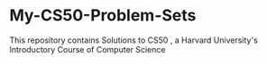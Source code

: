 # My-CS50-Problem-Sets
This repository contains Solutions to CS50 , a Harvard University's Introductory Course of Computer Science
